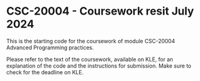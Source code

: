 # CSC-20004 - Coursework resit July 2024

This is the starting code for the coursework of module CSC-20004 Advanced Programming practices.

Please refer to the text of the coursework, available on KLE, for an explanation of the code and the instructions for submission. Make sure to check for the deadline on KLE.

